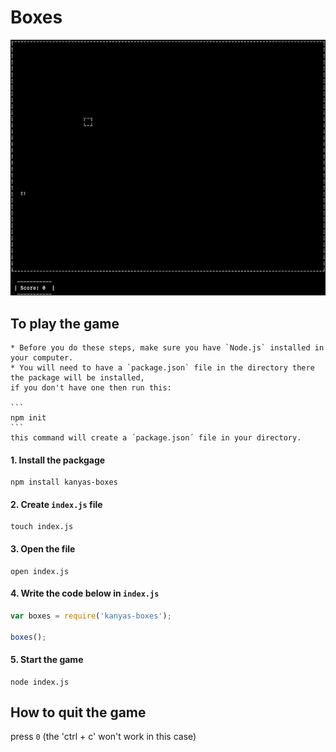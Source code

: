 # Boxes

![](boxes.gif)

## To play the game

    * Before you do these steps, make sure you have `Node.js` installed in your computer.
    * You will need to have a `package.json` file in the directory there the package will be installed, 
    if you don't have one then run this:

    ```
    npm init
    ```
    this command will create a ´package.json´ file in your directory.
    
    

#### 1. Install the packgage

```
npm install kanyas-boxes
```

#### 2. Create `index.js` file

```
touch index.js
```

#### 3. Open the file

```
open index.js
```

#### 4. Write the code below in `index.js`

```js
var boxes = require('kanyas-boxes');

boxes();
```

#### 5. Start the game

```
node index.js
```

## How to quit the game 

press `0` (the 'ctrl + c' won't work in this case)